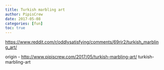 ```yaml
---
title: Turkish marbling art
author: PipisCrew
date: 2017-05-08
categories: [fun]
toc: true
---
```


https://www.reddit.com/r/oddlysatisfying/comments/69rir2/turkish_marbling_art/

origin - http://www.pipiscrew.com/2017/05/turkish-marbling-art/ turkish-marbling-art